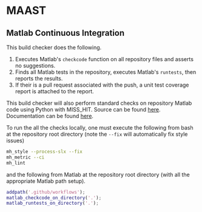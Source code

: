 # MAAST

## Matlab Continuous Integration

This build checker does the following.
1. Executes Matlab's `checkcode` function on all repository files and asserts no suggestions.
2. Finds all Matlab tests in the repository, executes Matlab's `runtests`, then reports the results.
3. If their is a pull request associated with the push, a unit test coverage report is attached to the report.

This build checker will also perform standard checks on repository Matlab code using Python with MISS_HIT.
Source can be found [here](https://github.com/florianschanda/miss_hit).
Documentation can be found [here](https://florianschanda.github.io/miss_hit).

To run the all the checks locally, one must execute the following from bash at the repository root directory (note the `--fix` will automatically fix style issues)
```bash
mh_style --process-slx --fix
mh_metric --ci
mh_lint
```
and the following from Matlab at the repository root directory (with all the appropriate Matlab path setup).
```matlab
addpath('.github/workflows');
matlab_checkcode_on_directory('.');
matlab_runtests_on_directory('.');
